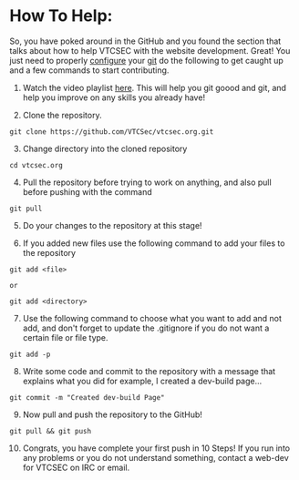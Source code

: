 # How To Help:

So, you have poked around in the GitHub and you found the section that talks
about how to help VTCSEC with the website development. Great! You just need to properly [configure](https://help.github.com/articles/set-up-git/) your [git](https://git-scm.com/)
 do the following to get caught up and a few commands to start contributing.
1. Watch the video playlist [here](https://youtu.be/8oRjP8yj2Wo). This will help
you git goood and git, and help you improve on any skills you already have!

2. Clone the repository.

```
git clone https://github.com/VTCSec/vtcsec.org.git

```

3. Change directory into the cloned repository

```
cd vtcsec.org
```

4. Pull the repository before trying to work on anything, and also pull before
pushing with the command

```
git pull
```

5. Do your changes to the repository at this stage!

6. If you added new files use the following command to add your files to the
repository

```
git add <file>

or

git add <directory>
```

7. Use the following command to choose what you want to add and not add, and
don't forget to update the .gitignore if you do not want a certain file or file
type.

```
git add -p
```

8. Write some code and commit to the repository with a message that explains
what you did for example, I created a dev-build page...

```
git commit -m "Created dev-build Page"
```

9. Now pull and push the repository to the GitHub!

```
git pull && git push
```

10. Congrats, you have complete your first push in 10 Steps! If you run into any
 problems or you do not understand something, contact a web-dev for VTCSEC on
 IRC or email.
